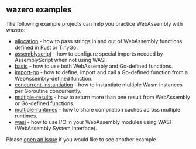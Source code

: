 ## wazero examples

The following example projects can help you practice WebAssembly with wazero:

* [allocation](allocation) - how to pass strings in and out of WebAssembly
  functions defined in Rust or TinyGo.
* [assemblyscript](../imports/assemblyscript/example) - how to configure
  special imports needed by AssemblyScript when not using WASI.
* [basic](basic) - how to use both WebAssembly and Go-defined functions.
* [import-go](import-go) - how to define, import and call a Go-defined function
  from a WebAssembly-defined function.
* [concurrent-instantiation](concurrent-instantiation) - how to instantiate multiple Wasm instances per Goroutine concurrently.
* [multiple-results](multiple-results) - how to return more than one result
  from WebAssembly or Go-defined functions.
* [multiple-runtimes](multiple-runtimes) - how to share compilation caches across multiple runtimes.
* [wasi](../imports/wasi_snapshot_preview1/example) - how to use I/O in your
  WebAssembly modules using WASI (WebAssembly System Interface).

Please [open an issue](https://github.com/tetratelabs/wazero/issues/new) if you
would like to see another example.
